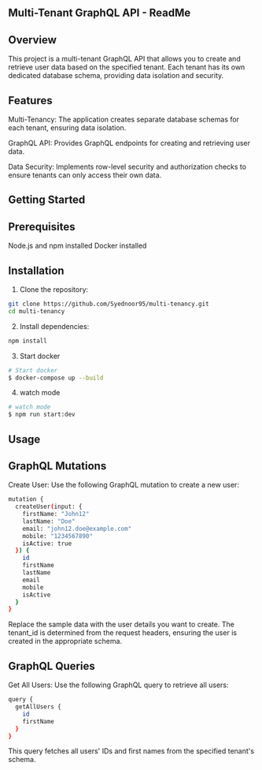 ## Multi-Tenant GraphQL API - ReadMe
## Overview
This project is a multi-tenant GraphQL API that allows you to create and retrieve user data based on the specified tenant. Each tenant has its own dedicated database schema, providing data isolation and security.

## Features
Multi-Tenancy: The application creates separate database schemas for each tenant, ensuring data isolation.

GraphQL API: Provides GraphQL endpoints for creating and retrieving user data.

Data Security: Implements row-level security and authorization checks to ensure tenants can only access their own data.

## Getting Started
## Prerequisites
Node.js and npm installed
Docker installed


## Installation
1. Clone the repository:

```bash
git clone https://github.com/Syednoor95/multi-tenancy.git
cd multi-tenancy
```

2. Install dependencies:

```bash
npm install
```
3. Start docker

```bash
# Start docker
$ docker-compose up --build
```

4. watch mode

```bash
# watch mode
$ npm run start:dev
```

## Usage
## GraphQL Mutations

Create User:
Use the following GraphQL mutation to create a new user:

```bash
mutation {
  createUser(input: {
    firstName: "John12"
    lastName: "Doe"
    email: "john12.doe@example.com"
    mobile: "1234567890"
    isActive: true
  }) {
    id
    firstName
    lastName
    email
    mobile
    isActive
  }
}
```
Replace the sample data with the user details you want to create.
The tenant_id is determined from the request headers, ensuring the user is created in the appropriate schema.

## GraphQL Queries

Get All Users:
Use the following GraphQL query to retrieve all users:

```bash
query {
  getAllUsers {
    id
    firstName
  }
}
```
This query fetches all users' IDs and first names from the specified tenant's schema.
